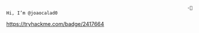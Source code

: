                                                                        -👋 Hi, I’m @joaocalad0

https://tryhackme.com/badge/2417664
